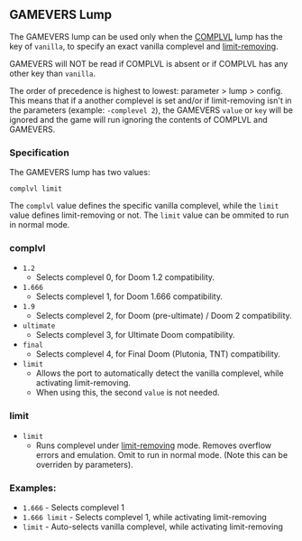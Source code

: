 ## GAMEVERS Lump

The GAMEVERS lump can be used only when the [COMPLVL](complvl.md) lump has the key of `vanilla`, to specify an exact vanilla complevel and [limit-removing](limit_removing.md).

GAMEVERS will NOT be read if COMPLVL is absent or if COMPLVL has any other key than `vanilla`.

The order of precedence is highest to lowest: parameter > lump > config. This means that if a another complevel is set and/or if limit-removing isn't in the parameters (example: `-complevel 2`), the GAMEVERS `value` or `key` will be ignored and the game will run ignoring the contents of COMPLVL and GAMEVERS.

### Specification

The GAMEVERS lump has two values:

`complvl limit`

The `complvl` value defines the specific vanilla complevel, while the `limit` value defines limit-removing or not. The `limit` value can be ommited to run in normal mode.

### complvl

- `1.2`
  - Selects complevel 0, for Doom 1.2 compatibility.
- `1.666`
  - Selects complevel 1, for Doom 1.666 compatibility.
- `1.9`
  - Selects complevel 2, for Doom (pre-ultimate) / Doom 2 compatibility.
- `ultimate`
  - Selects complevel 3, for Ultimate Doom compatibility.
- `final`
  - Selects complevel 4, for Final Doom (Plutonia, TNT) compatibility.
- `limit`
  - Allows the port to automatically detect the vanilla complevel, while activating limit-removing.
  - When using this, the second `value` is not needed.

### limit

- `limit`
  - Runs complevel under [limit-removing](limit_removing.md) mode. Removes overflow errors and emulation. Omit to run in normal mode. (Note this can be overriden by parameters).

### Examples:

- `1.666` - Selects complevel 1
- `1.666 limit` - Selects complevel 1, while activating limit-removing
- `limit` - Auto-selects vanilla complevel, while activating limit-removing 